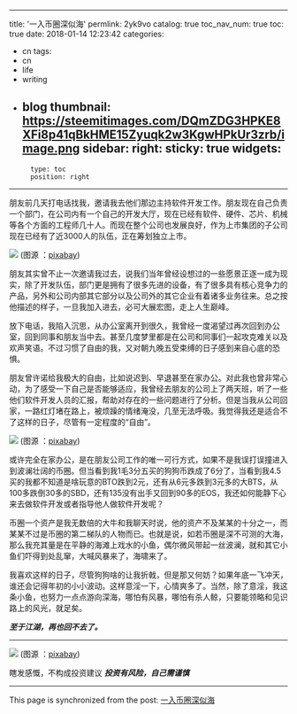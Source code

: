 
---
title: '一入币圈深似海'
permlink: 2yk9vo
catalog: true
toc_nav_num: true
toc: true
date: 2018-01-14 12:23:42
categories:
- cn
tags:
- cn
- life
- writing
- blog
thumbnail: https://steemitimages.com/DQmZDG3HPKE8XFi8p41qBkHME15Zyuqk2w3KgwHPkUr3zrb/image.png
sidebar:
    right:
        sticky: true
widgets:
    -
        type: toc
        position: right
---


朋友前几天打电话找我，邀请我去他们那边主持软件开发工作。朋友现在自己负责一个部门，在公司内有一个自己的开发大厅，现在已经有软件、硬件、芯片、机械等各个方面的工程师几十人。而现在整个公司也发展良好，作为上市集团的子公司现在已经有了近3000人的队伍，正在筹划独立上市。

![](https://steemitimages.com/DQmZDG3HPKE8XFi8p41qBkHME15Zyuqk2w3KgwHPkUr3zrb/image.png)
(图源 ：[pixabay](https://pixabay.com))

朋友其实曾不止一次邀请我过去，说我们当年曾经设想过的一些愿景正逐一成为现实，除了开发队伍，部门更是拥有了很多先进的设备，有了很多具有核心竞争力的产品，另外和公司内部其它部分以及公司外的其它企业有着诸多业务往来。总之按他描述的样子，一旦我加入进去，必可大展宏图，走上人生巅峰。

放下电话，我陷入沉思，从办公室离开到很久，我曾经一度渴望过再次回到办公室，回到同事和朋友当中去。甚至几度梦里都是在公司和同事们一起攻克难关以及欢声笑语。不过习惯了自由的我，又对朝九晚五受束缚的日子感到来自心底的恐惧。

朋友曾许诺给我极大的自由，比如说迟到、早退甚至在家办公。对此我也曾非常心动，为了感受一下自己是否能够适应，我曾经去朋友的公司上了两天班，听了一些他们软件开发人员的汇报，帮助对存在的一些问题进行了分析。但是当我从公司回家，一路红灯堵在路上，被烦躁的情绪淹没，几至无法呼吸。我觉得我还是适合不了这样的日子，尽管有一定程度的“自由”。

![](https://steemitimages.com/DQme82DFdtkKJSmdHUn6nnzkRQo7aw4nbLJzypAUiNekUbE/image.png)
(图源 ：[pixabay](https://pixabay.com))

或许完全在家办公，是在朋友公司工作的唯一可行方式，如果不是我误打误撞进入到波澜壮阔的币圈。但当看到我1毛3分五买的狗狗币跌成了6分了，当看到我4.5买的我都不知道是啥玩意的BTO跌到2元，还有从6元多跌到3元多的大BTS，从100多跌倒30多的SBD，还有135没有出手又回到90多的EOS，我还如何能静下心来去做软件开发或者指导他人做软件开发呢？

币圈一个资产是我无数倍的大牛和我聊天时说，他的资产不及某某的十分之一，而某某不过是币圈的第二梯队的人物而已。也就是说，如若币圈是深不可测的大海，那么我充其量是在平静的海滩上戏水的小鱼，偶尔微风带起一丝波澜，就和其它小鱼们吓得到处乱窜，大喊风暴来了，海啸来了。

我喜欢这样的日子，尽管狗狗啥的让我折戟，但是那又何妨？如果年底一飞冲天，谁还会记得年初的小小波动。这样意淫一下，心情爽多了。当然，除了意淫，我这条小鱼，也努力一点点游向深海，哪怕有风暴，哪怕有杀人鲸，只要能领略和见识路上的风光，就足矣。

***至于江湖，再也回不去了。***

-----

![](https://steemitimages.com/DQmVcGy5iYUd4KbErW2esMiavwEbX2Xc9oWkpMN6Mk3kNV6/image.png)
(图源 ：[pixabay](https://pixabay.com))

瞎发感慨，不构成投资建议
***投资有风险，自己需谨慎***

- - -

This page is synchronized from the post: [一入币圈深似海](https://steemit.com/@oflyhigh/2yk9vo)
